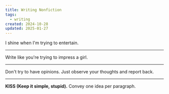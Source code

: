 ```yaml
---
title: Writing Nonfiction
tags:
  - writing
created: 2024-10-28
updated: 2025-01-27
---
```


I shine when I'm trying to entertain.

---

Write like you're trying to impress a girl.

---

Don't try to have opinions. Just observe your thoughts and report back.

---

**KISS (Keep it simple, stupid).** Convey one idea per paragraph.